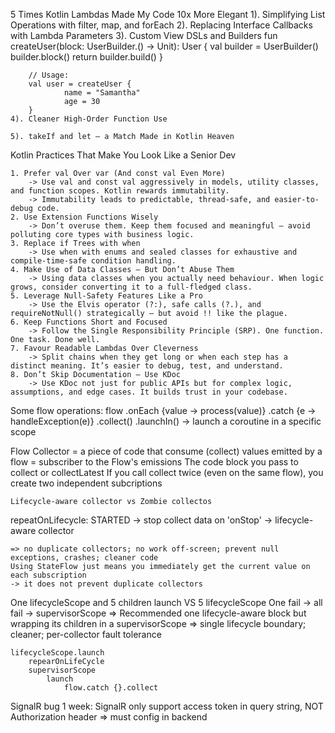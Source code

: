 5 Times Kotlin Lambdas Made My Code 10x More Elegant
	1). Simplifying List Operations with filter, map, and forEach
	2). Replacing Interface Callbacks with Lambda Parameters
	3). Custom View DSLs and Builders
		fun createUser(block: UserBuilder.() -> Unit): User {
    			val builder = UserBuilder()
    			builder.block()
    			return builder.build()
		}

		// Usage:
		val user = createUser {
    			name = "Samantha"
    			age = 30
		}
	4). Cleaner High-Order Function Use
		
	5). takeIf and let — a Match Made in Kotlin Heaven

Kotlin Practices That Make You Look Like a Senior Dev

	1. Prefer val Over var (And const val Even More)
		-> Use val and const val aggressively in models, utility classes, and function scopes. Kotlin rewards immutability.
		-> Immutability leads to predictable, thread-safe, and easier-to-debug code.
	2. Use Extension Functions Wisely
		-> Don’t overuse them. Keep them focused and meaningful — avoid polluting core types with business logic.
	3. Replace if Trees with when
		-> Use when with enums and sealed classes for exhaustive and compile-time-safe condition handling.
	4. Make Use of Data Classes — But Don’t Abuse Them	
		-> Using data classes when you actually need behaviour. When logic grows, consider converting it to a full-fledged class.
	5. Leverage Null-Safety Features Like a Pro
		-> Use the Elvis operator (?:), safe calls (?.), and requireNotNull() strategically — but avoid !! like the plague.
	6. Keep Functions Short and Focused
		-> Follow the Single Responsibility Principle (SRP). One function. One task. Done well.
	7. Favour Readable Lambdas Over Cleverness
		-> Split chains when they get long or when each step has a distinct meaning. It’s easier to debug, test, and understand.
	8. Don’t Skip Documentation — Use KDoc
		-> Use KDoc not just for public APIs but for complex logic, assumptions, and edge cases. It builds trust in your codebase.

Some flow operations: flow
	.onEach {value -> process(value)}
	.catch {e -> handleException(e)}
	.collect()
	.launchIn() -> launch a coroutine in a specific scope

Flow Collector = a piece of code that consume (collect) values emitted by a flow = subscriber to the Flow's emissions
	The code block you pass to collect or collectLatest
	If you call collect twice (even on the same flow), you create two independent subcriptions
	
	Lifecycle-aware collector vs Zombie collectos

repeatOnLifecycle: STARTED
	-> stop collect data on 'onStop'
	-> lifecycle-aware collector 

	=> no duplicate collectors; no work off-screen; prevent null exceptions, crashes; cleaner code
	Using StateFlow just means you immediately get the current value on each subscription 
	-> it does not prevent duplicate collectors

One lifecycleScope and 5 children launch VS 5 lifecycleScope
	One fail -> all fail -> supervisorScope
	=> Recommended one lifecycle-aware block but wrapping its children in a supervisorScope
	=> single lifecycle boundary; cleaner; per-collector fault tolerance

	lifecycleScope.launch
		repearOnLifeCycle
		supervisorScope		
			launch 
				flow.catch {}.collect


SignalR bug 1 week:
	SignalR only support access token in query string, NOT Authorization header
	=> must config in backend